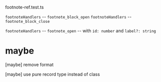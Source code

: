 footnote-ref.test.ts

`footnoteHandlers` -- `footnote_block_open`
`footnoteHandlers` -- `footnote_block_close`

`footnoteHandlers` -- `footnote_open` -- with `id: number` and `label?: string`

# maybe

[maybe] remove format

[maybe] use pure record type instead of class
